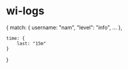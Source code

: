 # wi-logs

{
    match: {
        username: "nam",
        "level": "info",
        ...
    },

    time: {
        last: "15m"
    }
}
